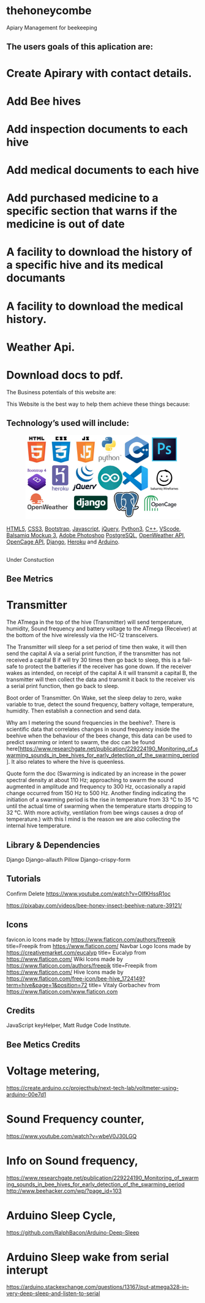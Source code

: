 # thehoneycombe
Apiary Management for beekeeping 

## The users goals of this aplication are:
# Create Apirary with contact details.
# Add Bee hives
# Add inspection documents to each hive
# Add medical documents to each hive
# Add purchased medicine to a specific section that warns if the medicine is out of date
# A facility to download the history of a specific hive and its medical documants
# A facility to download the medical history.
# Weather Api.
# Download docs to pdf.


The Business potentials of this website are:

This Website is the best way to help them achieve these things because:

## Technology’s used will include:
<div align="center">
   <img width="80%" height:auto;" src="static/images/logos.jpg" alt="logo image"/>
 </div>
                                                                                
[HTML5](https://en.wikipedia.org/wiki/HTML5), [CSS3](https://en.wikipedia.org/wiki/Cascading_Style_Sheets), [Bootstrap](https://getbootstrap.com/), [Javascript](https://en.wikipedia.org/wiki/JavaScript), [jQuery](https://jquery.com/), [Python3](https://www.python.org/), [C++](https://en.wikipedia.org/wiki/C%2B%2B), [VScode](https://code.visualstudio.com/), [Balsamiq Mockup 3](https://balsamiq.com/wireframes/desktop/), [Adobe Photoshop](https://www.adobe.com/uk/products/photoshop.html?gclid=EAIaIQobChMIzNru2Myo6AIVF-DtCh28Fgn0EAAYASAAEgKkdvD_BwE&sdid=88X75SKR&mv=search&ef_id=EAIaIQobChMIzNru2Myo6AIVF-DtCh28Fgn0EAAYASAAEgKkdvD_BwE:G:s&s_kwcid=AL!3085!3!394411736356!e!!g!!photoshop)
[PostgreSQL](https://www.postgresql.org/), [OpenWeather API](https://openweathermap.org/), [OpenCage API](https://opencagedata.com/), [Django](https://www.djangoproject.com/), [Heroku](https://www.heroku.com/) and [Arduino](https://www.arduino.cc/).
##
Under Constuction

## Bee Metrics

# Transmitter
The ATmega in the top of the hive (Transmitter) will send temperature, humidity, Sound frequency and battery voltage to the ATmega (Receiver) at the bottom of the hive wirelessly via the HC-12 transceivers. 

The Transmitter will sleep for a set period of time then wake, it will then send the capital A via a serial print function, if the transmitter has not received a capital B if will try 30 times then go back to sleep, this is a fail-safe to protect the batteries if the receiver has gone down. If the receiver wakes as intended, on receipt of the capital A it will transmit a capital B, the transmitter will then collect the data and transmit it back to the receiver vis a serial print function, then go back to sleep.

Boot order of Transmitter.
On Wake, set the sleep delay to zero, wake variable to true, detect the sound frequency, battery voltage, temperature, humidity. Then establish a connection and send data.

Why am I metering the sound frequencies in the beehive?.  There is scientific data that correlates changes in sound frequency inside the beehive when the behaviour of the bees change, this data can be used to predict swarming or intent to swarm, the doc can be found here[https://www.researchgate.net/publication/229224190_Monitoring_of_swarming_sounds_in_bee_hives_for_early_detection_of_the_swarming_period]. It also relates to where the hive is queenless.

Quote form the doc (Swarming is indicated by an increase in the power spectral density at about 110 Hz; approaching to swarm the sound augmented in amplitude and frequency to 300 Hz, occasionally a rapid change occurred from 150 Hz to 500 Hz. Another finding indicating the initiation of a swarming period is the rise in temperature from 33 °C to 35 °C until the actual time of swarming when the temperature starts dropping to 32 °C. With more activity, ventilation from bee wings causes a drop of temperature.) with this I mind is the reason we are also collecting the internal hive temperature.

## Library & Dependencies
Django
Django-allauth
Pillow
Django-crispy-form

## Tutorials
Confirm Delete
https://www.youtube.com/watch?v=OIfKHssR1oc

https://pixabay.com/videos/bee-honey-insect-beehive-nature-39121/

## Icons
favicon.io Icons made by https://www.flaticon.com/authors/freepik title=Freepik from https://www.flaticon.com/
Navbar Logo Icons made by https://creativemarket.com/eucalyp title= Eucalyp from https://www.flaticon.com/
Wiki Icons made by https://www.flaticon.com/authors/freepik title=Freepik from https://www.flaticon.com/
Hive Icons made by https://www.flaticon.com/free-icon/bee-hive_1724149?term=hive&page=1&position=72 title= Vitaly Gorbachev from https://www.flaticon.com/www.flaticon.com

## Credits
JavaScript keyHelper, Matt Rudge Code Institute.


## Bee Metics Credits
# Voltage metering, 
https://create.arduino.cc/projecthub/next-tech-lab/voltmeter-using-arduino-00e7d1


# Sound Frequency counter,
https://www.youtube.com/watch?v=wbeV0J30LGQ


# Info on Sound frequency,
https://www.researchgate.net/publication/229224190_Monitoring_of_swarming_sounds_in_bee_hives_for_early_detection_of_the_swarming_period
http://www.beehacker.com/wp/?page_id=103


# Arduino Sleep Cycle,
https://github.com/RalphBacon/Arduino-Deep-Sleep 


# Arduino Sleep wake from serial interupt
https://arduino.stackexchange.com/questions/13167/put-atmega328-in-very-deep-sleep-and-listen-to-serial
